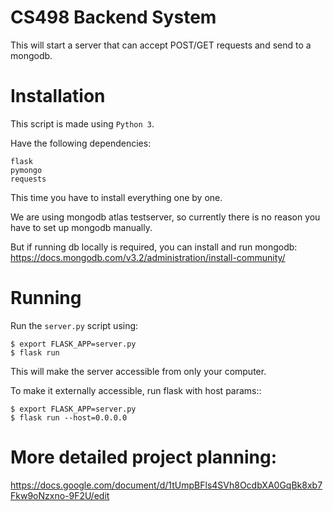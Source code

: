 # CS498 Backend System
This will start a server that can accept POST/GET requests and send to a mongodb.


# Installation

This script is made using ```Python 3```.

Have the following dependencies:
```
flask
pymongo
requests
```

This time you have to install everything one by one.


We are using mongodb atlas testserver, so currently there is no reason you have to set up mongodb manually.

But if running db locally is required, you can install and run mongodb:
https://docs.mongodb.com/v3.2/administration/install-community/

# Running
Run the ```server.py``` script using:
```
$ export FLASK_APP=server.py
$ flask run
```

This will make the server accessible from only your computer.

To make it externally accessible, run flask with host params::
```
$ export FLASK_APP=server.py
$ flask run --host=0.0.0.0
```

# More detailed project planning:
https://docs.google.com/document/d/1tUmpBFls4SVh8OcdbXA0GqBk8xb7Fkw9oNzxno-9F2U/edit
